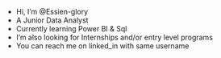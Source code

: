 - Hi, I’m @Essien-glory
- A Junior Data Analyst
- Currently learning Power BI & Sql
- I’m also looking for Internships and/or entry level programs
- You can reach me on linked_in with same username

<!---
Essien-glory/Essien-glory is a ✨ special ✨ repository because its `README.md` (this file) appears on your GitHub profile.
You can click the Preview link to take a look at your changes.
--->
